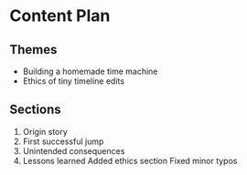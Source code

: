 # Content Plan

## Themes
- Building a homemade time machine
- Ethics of tiny timeline edits

## Sections
1. Origin story
2. First successful jump
3. Unintended consequences
4. Lessons learned
Added ethics section
Fixed minor typos
